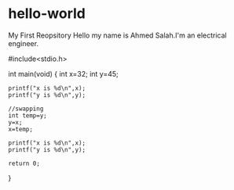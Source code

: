 # hello-world
My First Reopsitory
Hello my name is Ahmed Salah.I'm an electrical engineer.

#include<stdio.h> 


int main(void)
{
    int x=32;
    int y=45;
    
    printf("x is %d\n",x);
    printf("y is %d\n",y);
    
    //swapping
    int temp=y;
    y=x;
    x=temp;
    
    printf("x is %d\n",x);
    printf("y is %d\n",y);
    
    return 0;
}
